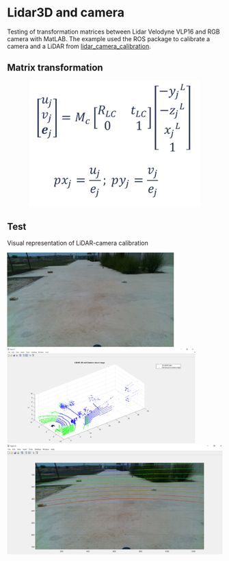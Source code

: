 # Lidar3D and camera
Testing of transformation matrices between Lidar Velodyne VLP16 and RGB camera with MatLAB. The example used the ROS package to calibrate a camera and a LiDAR from [lidar_camera_calibration](https://github.com/ankitdhall/lidar_camera_calibration).

## Matrix transformation 

<p align="center">
  <img src="/images/equations.png" width="400"  />
</p>

## Test
Visual representation of LiDAR-camera calibration
<p float="left">
  <img src="/frame0.jpg" width="390"  />
  <img src="/images/Lidar_camera_and_Blue.png" width="440"  />
  <img src="/images/lidar_on_image.png" width="1000" /> 
</p>


